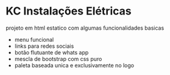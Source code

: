 <h1> KC Instalações Elétricas</h1>
<p>projeto em html estatico com algumas funcionalidades basicas</p>

<ul>
  <li>
menu funcional
  </li>
   <li>
links para redes sociais
  </li>
   <li>
botão flutuante de whats app
  </li>
   <li>
mescla de bootstrap com css puro
  </li>
   <li>
paleta baseada unica e exclusivamente no logo
  </li>
</ul>
